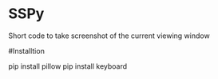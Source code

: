 # SSPy
Short code to take screenshot of the current viewing window

#Installtion

pip install pillow
pip install keyboard
